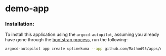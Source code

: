 # demo-app
### Installation:
To install this application using the `argocd-autopilot`, assuming you already have gone through the [bootstrap process](https://argocd-autopilot.readthedocs.io/en/latest/Getting-Started/), run the following:
```bash
argocd-autopilot app create uptimekuma --app github.com/Mathod95/apps/uptimekuma/ -p management
```